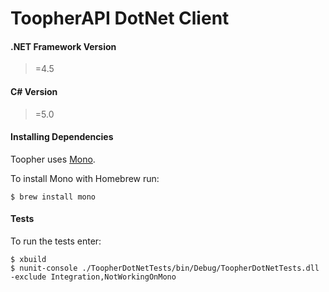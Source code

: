 # ToopherAPI DotNet Client

#### .NET Framework Version
>=4.5

#### C# Version
>=5.0

#### Installing Dependencies
Toopher uses [Mono](http://www.mono-project.com/).

To install Mono with Homebrew run:
```shell
$ brew install mono
```

#### Tests
To run the tests enter:
```shell
$ xbuild
$ nunit-console ./ToopherDotNetTests/bin/Debug/ToopherDotNetTests.dll -exclude Integration,NotWorkingOnMono
```
